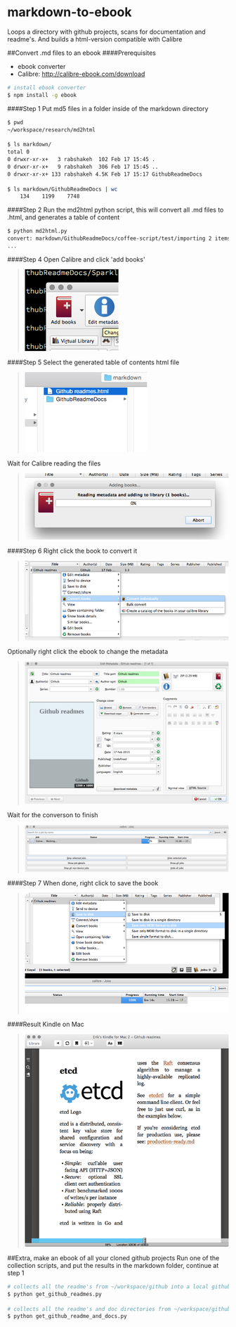 # markdown-to-ebook
Loops a directory with github projects, scans for documentation and readme's. And builds a html-version compatible with Calibre

##Convert .md files to an ebook
####Prerequisites
* ebook converter
* Calibre: http://calibre-ebook.com/download

```bash
# install ebook converter
$ npm install -g ebook
```

####Step 1
Put md5 files in a folder inside of the markdown directory

```bash
$ pwd
~/workspace/research/md2html

$ ls markdown/
total 0
0 drwxr-xr-x+   3 rabshakeh  102 Feb 17 15:45 .
0 drwxr-xr-x+   9 rabshakeh  306 Feb 17 15:45 ..
0 drwxr-xr-x+ 133 rabshakeh 4.5K Feb 17 15:17 GithubReadmeDocs

$ ls markdown/GithubReadmeDocs | wc
    134    1199    7748
```

####Step 2
Run the md2html python script, this will convert all .md files to .html, and generates a table of content

```bash
$ python md2html.py
convert: markdown/GithubReadmeDocs/coffee-script/test/importing 2 items
...
```

####Step 4
Open Calibre and click 'add books' 

> ![addbooks](resources/addbooks.png)

####Step 5
Select the generated table of contents html file

> ![toc](resources/toc.png)

Wait for Calibre reading the files

> ![reading](resources/reading.png)

####Step 6
Right click the book to convert it

> ![rightclickconvert](resources/rightclickconvert.png)

Optionally right click the ebook to change the metadata

> ![changemetadata](resources/changemetadata.png)

Wait for the converson to finish

> ![working](resources/working.png)

####Step 7
When done, right click to save the book

> ![savebook](resources/savebook.png)

####Result
Kindle on Mac

> ![kindle](resources/kindle.png)


##Extra, make an ebook of all your cloned github projects
Run one of the collection scripts, and put the results in the markdown folder, continue at step 1

```bash
# collects all the readme's from ~/workspace/github into a local github directory
$ python get_github_readmes.py

# collects all the readme's and doc directories from ~/workspace/github into a local github directory
$ python get_github_readme_and_docs.py
```




